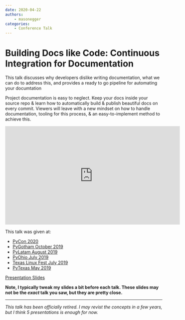 ```yaml
---
date: 2020-04-22
authors:
    - masonegger
categories:
    - Conference Talk
---
```


# Building Docs like Code: Continuous Integration for Documentation
This talk discusses why developers dislike writing documentation,
what we can do to address this, and provides a ready to go pipeline for 
automating your documtation

<!-- more -->

Project documentation is easy to neglect. Keep your docs inside your source
repo & learn how to automatically build & publish beautiful docs on every
commit. Viewers will leave with a new mindset on how to handle documentation,
tooling for this process, & an easy-to-implement method to achieve this.

<iframe width="560" height="315" src="https://www.youtube.com/embed/4SwdVMKhbn4" frameborder="0" allow="accelerometer; autoplay; encrypted-media; gyroscope; picture-in-picture" allowfullscreen></iframe>



This talk was given at:

* [PyCon 2020](https://www.youtube.com/watch?v=4SwdVMKhbn4)
* [PyGotham October 2019](https://www.youtube.com/watch?v=wEt_8twQctQ)
* [PyLatam August 2019](https://www.youtube.com/watch?v=SQZOGhxS1DI)
* [PyOhio July 2019](https://www.pyohio.org/2019/presentations/109)
* [Texas Linux Fest July 2019](https://2019.texaslinuxfest.org/presentations.html#track1_5)
* [PyTexas May 2019](https://www.youtube.com/embed/ftnVllssoI8)


[Presentation Slides](docs/building-docs.pdf)

**Note, I typically tweak my slides a bit before each talk. These slides may
not be the _exact_ talk you saw, but they are pretty close.**

---

*This talk has been officially retired. I may revist the concepts in a few years,
but I think 5 presentations is enough for now.*